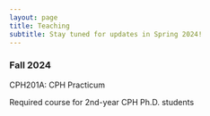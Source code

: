 ```yaml
---
layout: page
title: Teaching
subtitle: Stay tuned for updates in Spring 2024!
---
```


<h3>Fall 2024</h3> 
CPH201A: CPH Practicum

Required course for 2nd-year CPH Ph.D. students
